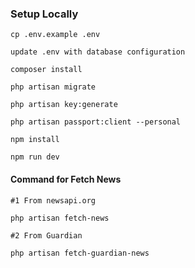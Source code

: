 ### Setup Locally

```
cp .env.example .env
```

```
update .env with database configuration
```

```
composer install
```

```
php artisan migrate
```

```
php artisan key:generate

```

```
php artisan passport:client --personal

```


```
npm install
```

```
npm run dev
```

#### Command for Fetch News

```
#1 From newsapi.org

php artisan fetch-news

#2 From Guardian

php artisan fetch-guardian-news
```